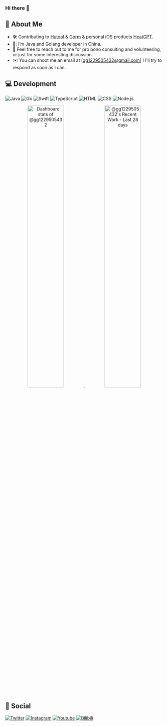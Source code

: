 ### Hi there 👋

## 🧔 About Me

- 🛠 Contributing to [Hutool ](https://github.com/dromara/hutool)& [Gorm](https://github.com/go-gorm/gorm) & personal iOS products [HeatGPT](https://apps.apple.com/no/app/heatgpt/id6459510964).
- 🌱: I’m Java and Golang developer in China. 
- 💬  Feel free to reach out to me for pro bono consulting and volunteering, or just for some interesting discussion.
- ✉️  You can shoot me an email at [gg1229505432@gmail.com] ! I'll try to respond as soon as I can.



## 💻 Development

![Java](https://custom-icon-badges.herokuapp.com/badge/Java-b07219.svg?logo=Java&logoColor=white)  ![Go](https://custom-icon-badges.herokuapp.com/badge/Go-00ADD8.svg?logo=Go&logoColor=white)  ![Swift](https://custom-icon-badges.herokuapp.com/badge/Swift-F05138.svg?logo=Swift&logoColor=white) ![TypeScript](https://custom-icon-badges.herokuapp.com/badge/TypeScript-2b7489.svg?logo=TypeScript&logoColor=white) ![HTML](https://img.shields.io/badge/-HTML-05122A?style=flat&logo=HTML5) ![CSS](https://img.shields.io/badge/-CSS-05122A?style=flat&logo=CSS3&logoColor=1572B6) ![Node.js](https://img.shields.io/badge/-Node.js-05122A?style=flat&logo=node.js) 

<p align="center">
<a href="https://github.com/gg1229505432">
  <img alt="Dashboard stats of @gg1229505432" src="https://next.ossinsight.io/widgets/official/compose-user-dashboard-stats/thumbnail.png?user_id=87351268&image_size=auto&color_scheme=dark" width="48%" height="auto">
  <img alt="@gg1229505432's Recent Work - Last 28 days" src="https://next.ossinsight.io/widgets/official/compose-currently-working-on/thumbnail.png?user_id=87351268&activity_type=all&image_size=auto&color_scheme=dark" width="48%" height="auto">
</a>
</p>



## 💬  Social

[![Twitter](https://img.shields.io/badge/twitter-%231DA1F2.svg?&style=for-the-badge&logo=twitter&logoColor=white)](https://twitter.com) [![Instagram](https://img.shields.io/badge/instagram%20-%23E4405F.svg?&style=for-the-badge&logo=Instagram&logoColor=white)](https://www.instagram.com/yenanren_frank/) [![Youtube](https://img.shields.io/badge/youtube%20-%23FF0000.svg?&style=for-the-badge&logo=YouTube&logoColor=white)](https://www.youtube.com/channel/UCz0s5YEq0uvqEExTjejvblg) [![Bilibili](https://img.shields.io/badge/bilibili%20-%23ea7a99.svg?&style=for-the-badge&logo=Instagram&logoColor=white)](https://space.bilibili.com/3546656091933186)




